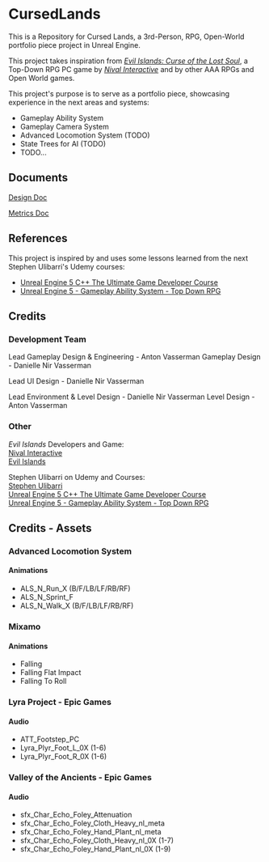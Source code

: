 # CursedLands
This is a Repository for Cursed Lands, a 3rd-Person, RPG, Open-World portfolio piece project in Unreal Engine.

This project takes inspiration from [_Evil Islands: Curse of the Lost Soul_]((https://en.nival.com/games/pc-games/evil-islands)), a Top-Down RPG PC game by [_Nival Interactive_](https://en.nival.com/) and by other AAA RPGs and Open World games.

This project's purpose is to serve as a portfolio piece, showcasing experience in the next areas and systems:
* Gameplay Ability System
* Gameplay Camera System
* Advanced Locomotion System (TODO)
* State Trees for AI (TODO)
* TODO...

##  Documents

[Design Doc](./Docs/DesignDoc.md)

[Metrics Doc](./Docs/MetricsDoc.md)

##  References

This project is inspired by and uses some lessons learned from the next Stephen Ulibarri's Udemy courses:
* [Unreal Engine 5 C++ The Ultimate Game Developer Course](https://www.udemy.com/course/unreal-engine-5-the-ultimate-game-developer-course)
* [Unreal Engine 5 - Gameplay Ability System - Top Down RPG](https://www.udemy.com/course/unreal-engine-5-gas-top-down-rpg/)

##  Credits
### Development Team

Lead Gameplay Design & Engineering - Anton Vasserman 
Gameplay Design - Danielle Nir Vasserman

Lead UI Design - Danielle Nir Vasserman

Lead Environment & Level Design - Danielle Nir Vasserman
Level Design - Anton Vasserman

### Other

_Evil Islands_ Developers and Game:\
[Nival Interactive](https://en.nival.com/)\
[Evil Islands](https://en.nival.com/games/pc-games/evil-islands)

Stephen Ulibarri on Udemy and Courses:\
[Stephen Ulibarri](https://www.udemy.com/user/stephen-ulibarri-3/)\
[Unreal Engine 5 C++ The Ultimate Game Developer Course](https://www.udemy.com/course/unreal-engine-5-the-ultimate-game-developer-course/)\
[Unreal Engine 5 - Gameplay Ability System - Top Down RPG](https://www.udemy.com/course/unreal-engine-5-gas-top-down-rpg/?couponCode=ST3MT200225B)

## Credits - Assets

### Advanced Locomotion System
#### Animations
- ALS_N_Run_X (B/F/LB/LF/RB/RF)
- ALS_N_Sprint_F
- ALS_N_Walk_X (B/F/LB/LF/RB/RF)

### Mixamo
#### Animations
- Falling
- Falling Flat Impact
- Falling To Roll

### Lyra Project - Epic Games
#### Audio
- ATT_Footstep_PC
- Lyra_Plyr_Foot_L_0X (1-6)
- Lyra_Plyr_Foot_R_0X (1-6)

### Valley of the Ancients - Epic Games
#### Audio
- sfx_Char_Echo_Foley_Attenuation
- sfx_Char_Echo_Foley_Cloth_Heavy_nl_meta
- sfx_Char_Echo_Foley_Hand_Plant_nl_meta
- sfx_Char_Echo_Foley_Cloth_Heavy_nl_0X (1-7)
- sfx_Char_Echo_Foley_Hand_Plant_nl_0X (1-9)